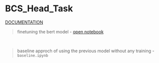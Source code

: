 # BCS_Head_Task

[DOCUMENTATION](https://docs.google.com/document/d/1Ffp00K-MvAS5XjsGhG0ecprDGoGws_MybG2GU-Qp4mk/edit?usp=sharing)

> finetuning the bert model - [open notebook](https://colab.research.google.com/drive/1Ur0PXKZ9b1G2CEogWUU1wpaWtYyU563U?usp=sharing)
<br>


>  baseline approch of using the previous model without any training -  `baseline.ipynb`



